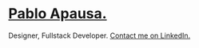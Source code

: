 # [Pablo Apausa.](https://apausa.dev)
Designer, Fullstack Developer.
[Contact me on LinkedIn.](https://www.linkedin.com/in/apausa/)
